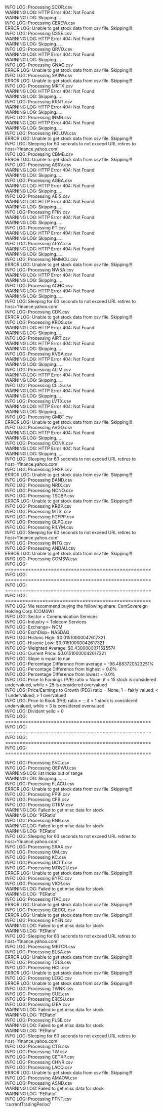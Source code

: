 INFO LOG: Processing SCOR.csv  
WARNING LOG: HTTP Error 404: Not Found  
WARNING LOG: Skipping......  
INFO LOG: Processing CEREW.csv  
ERROR LOG: Unable to get stock data from csv file. Skipping!!!  
INFO LOG: Processing CSSE.csv  
WARNING LOG: HTTP Error 404: Not Found  
WARNING LOG: Skipping......  
INFO LOG: Processing QRVO.csv  
WARNING LOG: HTTP Error 404: Not Found  
WARNING LOG: Skipping......  
INFO LOG: Processing GNAC.csv  
ERROR LOG: Unable to get stock data from csv file. Skipping!!!  
INFO LOG: Processing SAIIW.csv  
ERROR LOG: Unable to get stock data from csv file. Skipping!!!  
INFO LOG: Processing MRTX.csv  
WARNING LOG: HTTP Error 404: Not Found  
WARNING LOG: Skipping......  
INFO LOG: Processing KRNT.csv  
WARNING LOG: HTTP Error 404: Not Found  
WARNING LOG: Skipping......  
INFO LOG: Processing INMB.csv  
WARNING LOG: HTTP Error 404: Not Found  
WARNING LOG: Skipping......  
INFO LOG: Processing HOLUW.csv  
ERROR LOG: Unable to get stock data from csv file. Skipping!!!  
INFO LOG: Sleeping for 60 seconds to not exceed URL retires to host='finance.yahoo.com'  
INFO LOG: Processing CBMB.csv  
ERROR LOG: Unable to get stock data from csv file. Skipping!!!  
INFO LOG: Processing ASRV.csv  
WARNING LOG: HTTP Error 404: Not Found  
WARNING LOG: Skipping......  
INFO LOG: Processing AGBA.csv  
WARNING LOG: HTTP Error 404: Not Found  
WARNING LOG: Skipping......  
INFO LOG: Processing AEIS.csv  
WARNING LOG: HTTP Error 404: Not Found  
WARNING LOG: Skipping......  
INFO LOG: Processing FFIN.csv  
WARNING LOG: HTTP Error 404: Not Found  
WARNING LOG: Skipping......  
INFO LOG: Processing PT.csv  
WARNING LOG: HTTP Error 404: Not Found  
WARNING LOG: Skipping......  
INFO LOG: Processing ALYA.csv  
WARNING LOG: HTTP Error 404: Not Found  
WARNING LOG: Skipping......  
INFO LOG: Processing NMMCU.csv  
ERROR LOG: Unable to get stock data from csv file. Skipping!!!  
INFO LOG: Processing NWSA.csv  
WARNING LOG: HTTP Error 404: Not Found  
WARNING LOG: Skipping......  
INFO LOG: Processing ACHC.csv  
WARNING LOG: HTTP Error 404: Not Found  
WARNING LOG: Skipping......  
INFO LOG: Sleeping for 60 seconds to not exceed URL retires to host='finance.yahoo.com'  
INFO LOG: Processing CDK.csv  
ERROR LOG: Unable to get stock data from csv file. Skipping!!!  
INFO LOG: Processing KROS.csv  
WARNING LOG: HTTP Error 404: Not Found  
WARNING LOG: Skipping......  
INFO LOG: Processing AIRT.csv  
WARNING LOG: HTTP Error 404: Not Found  
WARNING LOG: Skipping......  
INFO LOG: Processing KVSA.csv  
WARNING LOG: HTTP Error 404: Not Found  
WARNING LOG: Skipping......  
INFO LOG: Processing ALIM.csv  
WARNING LOG: HTTP Error 404: Not Found  
WARNING LOG: Skipping......  
INFO LOG: Processing CLLS.csv  
WARNING LOG: HTTP Error 404: Not Found  
WARNING LOG: Skipping......  
INFO LOG: Processing LVTX.csv  
WARNING LOG: HTTP Error 404: Not Found  
WARNING LOG: Skipping......  
INFO LOG: Processing GMBT.csv  
ERROR LOG: Unable to get stock data from csv file. Skipping!!!  
INFO LOG: Processing AVGO.csv  
WARNING LOG: HTTP Error 404: Not Found  
WARNING LOG: Skipping......  
INFO LOG: Processing CONX.csv  
WARNING LOG: HTTP Error 404: Not Found  
WARNING LOG: Skipping......  
INFO LOG: Sleeping for 60 seconds to not exceed URL retires to host='finance.yahoo.com'  
INFO LOG: Processing SHSP.csv  
ERROR LOG: Unable to get stock data from csv file. Skipping!!!  
INFO LOG: Processing BAND.csv  
INFO LOG: Processing NRIX.csv  
INFO LOG: Processing NCNO.csv  
INFO LOG: Processing TSCBP.csv  
ERROR LOG: Unable to get stock data from csv file. Skipping!!!  
INFO LOG: Processing KRBP.csv  
INFO LOG: Processing MTSI.csv  
INFO LOG: Processing FGFPP.csv  
INFO LOG: Processing GLPG.csv  
INFO LOG: Processing RILYM.csv  
INFO LOG: Sleeping for 60 seconds to not exceed URL retires to host='finance.yahoo.com'  
INFO LOG: Processing INTG.csv  
INFO LOG: Processing ANDAU.csv  
ERROR LOG: Unable to get stock data from csv file. Skipping!!!  
INFO LOG: Processing COMSW.csv  
INFO LOG: ===================================================  
INFO LOG: ===================================================  
INFO LOG: ===================================================  
INFO LOG: ===================================================  
INFO LOG: We recommend buying the following share: ComSovereign Holding Corp.(COMSW)  
INFO LOG: Sector = Communication Services  
INFO LOG: Industry = Telecom Services  
INFO LOG: Exchange= NCM  
INFO LOG: ExchDisp= NASDAQ  
INFO LOG: Historic High: $0.01510000042617321  
INFO LOG: Historic Low: $0.01510000042617321  
INFO LOG: Weighted Average: $0.4300000071525574  
INFO LOG: Current Price: $0.01510000042617321  
INFO LOG: Slope is equal to nan  
INFO LOG: Percentage Difference from average = -96.4883720523251%  
INFO LOG: Percentage Difference from highest = 0.0%  
INFO LOG: Percentage Difference from lowest = 0.0%  
INFO LOG: Price to Earnings (P/E) ratio = None; if < 15 stock is considered undervalued, while > 25 is considered overvalued  
INFO LOG: Price/Earnings to Growth (PEG) ratio = None; 1 = fairly valued; < 1 undervalued; > 1 overvalued  
INFO LOG: Price to Book (P/B) ratio = -; if < 1 stock is considered undervalued, while > 3 is considered overvalued  
INFO LOG: Divident yeild = 0  
INFO LOG: ===================================================  
INFO LOG: ===================================================  
INFO LOG: ===================================================  
INFO LOG: ===================================================


  
INFO LOG: Processing SVC.csv  
INFO LOG: Processing OEPWU.csv  
WARNING LOG: list index out of range  
WARNING LOG: Skipping.........  
INFO LOG: Processing FLACU.csv  
ERROR LOG: Unable to get stock data from csv file. Skipping!!!  
INFO LOG: Processing PPBI.csv  
INFO LOG: Processing CFB.csv  
INFO LOG: Processing CTRM.csv  
WARNING LOG: Failed to get misc data for stock  
WARNING LOG: 'PERatio'  
INFO LOG: Processing BNR.csv  
WARNING LOG: Failed to get misc data for stock  
WARNING LOG: 'PERatio'  
INFO LOG: Sleeping for 60 seconds to not exceed URL retires to host='finance.yahoo.com'  
INFO LOG: Processing SRAX.csv  
INFO LOG: Processing OM.csv  
INFO LOG: Processing KC.csv  
INFO LOG: Processing UCTT.csv  
INFO LOG: Processing MONCU.csv  
ERROR LOG: Unable to get stock data from csv file. Skipping!!!  
INFO LOG: Processing BYFC.csv  
INFO LOG: Processing VICR.csv  
WARNING LOG: Failed to get misc data for stock  
WARNING LOG: 'PERatio'  
INFO LOG: Processing ITAC.csv  
ERROR LOG: Unable to get stock data from csv file. Skipping!!!  
INFO LOG: Processing GECCL.csv  
ERROR LOG: Unable to get stock data from csv file. Skipping!!!  
INFO LOG: Processing EYEN.csv  
WARNING LOG: Failed to get misc data for stock  
WARNING LOG: 'PERatio'  
INFO LOG: Sleeping for 60 seconds to not exceed URL retires to host='finance.yahoo.com'  
INFO LOG: Processing MBTCR.csv  
INFO LOG: Processing BLSA.csv  
ERROR LOG: Unable to get stock data from csv file. Skipping!!!  
INFO LOG: Processing TGLS.csv  
INFO LOG: Processing HCII.csv  
ERROR LOG: Unable to get stock data from csv file. Skipping!!!  
INFO LOG: Processing LEGO.csv  
ERROR LOG: Unable to get stock data from csv file. Skipping!!!  
INFO LOG: Processing TWNK.csv  
INFO LOG: Processing CUE.csv  
INFO LOG: Processing ERESU.csv  
INFO LOG: Processing IZEA.csv  
WARNING LOG: Failed to get misc data for stock  
WARNING LOG: 'PERatio'  
INFO LOG: Processing PLSE.csv  
WARNING LOG: Failed to get misc data for stock  
WARNING LOG: 'PERatio'  
INFO LOG: Sleeping for 60 seconds to not exceed URL retires to host='finance.yahoo.com'  
INFO LOG: Processing CTG.csv  
INFO LOG: Processing TW.csv  
INFO LOG: Processing CETXP.csv  
INFO LOG: Processing CHNR.csv  
INFO LOG: Processing LACQ.csv  
ERROR LOG: Unable to get stock data from csv file. Skipping!!!  
INFO LOG: Processing AMAOW.csv  
INFO LOG: Processing ASND.csv  
WARNING LOG: Failed to get misc data for stock  
WARNING LOG: 'PERatio'  
INFO LOG: Processing FTNT.csv  
'currentTradingPeriod'
